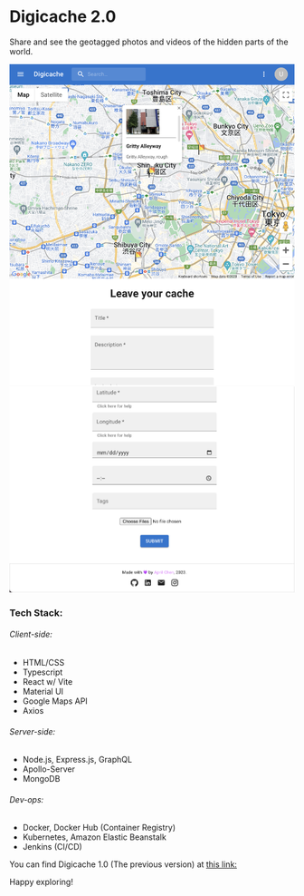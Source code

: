 # Digicache 2.0
Share and see the geotagged photos and videos of the hidden parts of the world.

![Screenshot](demoAssets/demo1.png)
![Screenshot](demoAssets/demo2.png)

### Tech Stack:
###### Client-side:
 - HTML/CSS
 - Typescript
 - React w/ Vite
 - Material UI
 - Google Maps API
 - Axios

 ###### Server-side:
  - Node.js, Express.js, GraphQL
  - Apollo-Server
  - MongoDB

 ###### Dev-ops:
  - Docker, Docker Hub (Container Registry)
  - Kubernetes, Amazon Elastic Beanstalk
  - Jenkins (CI/CD)


You can find Digicache 1.0 (The previous version) at [this link:](https://github.com/aprilschen/Digicache-1) 

Happy exploring!
